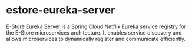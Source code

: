 # estore-eureka-server
E-Store Eureka Server is a Spring Cloud Netflix Eureka service registry for the E-Store microservices architecture. It enables service discovery and allows microservices to dynamically register and communicate efficiently.

